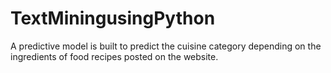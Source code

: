 # TextMiningusingPython
A predictive model is built to predict the cuisine category depending on the ingredients of food recipes posted on the website.
